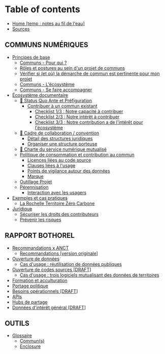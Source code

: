# Table of contents

* [Home \[temp : notes au fil de l'eau\]](README.md)
* [Sources](sources.md)

## COMMUNS NUMÉRIQUES

* [Principes de base](communs-numeriques/communs-sinformer/README.md)
  * [Communs - Pour qui ?](communs-numeriques/communs-sinformer/premiers-pas.md)
  * [Rôles et postures au sein d'un projet de communs](communs-numeriques/communs-sinformer/communs-quels-roles.md)
  * [Vérifier si \(et où\) la démarche de commun est pertinente pour mon projet](communs-numeriques/communs-sinformer/verifier-si-et-ou-la-demarche-de-commun-est-pertinente-pour-mon-projet.md)
  * [Communs - L'écosystème](communs-numeriques/communs-sinformer/communs-lecosysteme.md)
  * [Communs - Se faire accompagner](communs-numeriques/communs-sinformer/communs-se-faire-accompagner.md)
* [Écosystème documentaire](communs-numeriques/ecosysteme-documentaire/README.md)
  * [📑 Status Quo Ante et Préfiguration](communs-numeriques/ecosysteme-documentaire/prefiguration/README.md)
    * [Contribuer à un commun existant](communs-numeriques/ecosysteme-documentaire/prefiguration/contribuer/README.md)
      * [Checklist 1/3 : Notre capacité à contribuer](communs-numeriques/ecosysteme-documentaire/prefiguration/contribuer/capacite-a-contribuer.md)
      * [Checklist 2/3 : Notre intérêt à contribuer](communs-numeriques/ecosysteme-documentaire/prefiguration/contribuer/interet-a-contribuer.md)
      * [Checklist 3/3 : Notre contribution a de l'intérêt pour l'écosystème](communs-numeriques/ecosysteme-documentaire/prefiguration/contribuer/interet-pour-ecosysteme.md)
  * [🧭 Cadre de collaboration / convention](communs-numeriques/ecosysteme-documentaire/structure-juridique/README.md)
    * [Détail des structures juridiques](communs-numeriques/ecosysteme-documentaire/structure-juridique/detail-des-structures.md)
    * [Organiser une structure porteuse](communs-numeriques/ecosysteme-documentaire/structure-juridique/organiser-une-structure-porteuse.md)
  * [🔧 Charte du service numérique mutualisé](communs-numeriques/ecosysteme-documentaire/charte-du-service-numerique-mutualise.md)
  * [Politique de consommation et contribution au commun](communs-numeriques/ecosysteme-documentaire/synthese/README.md)
    * [Licences liées au code source](communs-numeriques/ecosysteme-documentaire/synthese/code-source.md)
    * [Clauses liées à l'usage](communs-numeriques/ecosysteme-documentaire/synthese/usage.md)
    * [Points de vigilance autour des données](communs-numeriques/ecosysteme-documentaire/synthese/donnees.md)
    * [Marque](communs-numeriques/ecosysteme-documentaire/synthese/marque.md)
  * [Outillage Projet](communs-numeriques/ecosysteme-documentaire/produire-des-communs.md)
  * [Pérennisation](communs-numeriques/ecosysteme-documentaire/perennisation/README.md)
    * [Interaction avec les usagers](communs-numeriques/ecosysteme-documentaire/perennisation/communaute.md)
* [Exemples et cas pratiques](communs-numeriques/exemples/README.md)
  * [La Rochelle Territoire Zéro Carbone](communs-numeriques/exemples/la-rochelle-territoire-zero-carbone.md)
* [Juridique](communs-numeriques/juridique/README.md)
  * [Sécuriser les droits des contributeurs](communs-numeriques/juridique/securiser-les-droits-des-contributeurs.md)
  * [Prévenir les risques](communs-numeriques/juridique/communs-comment-prevenir-les-risques.md)

## RAPPORT BOTHOREL

* [Recommandations x ANCT](rapport-bothorel/recos-anct/README.md)
  * [Recommandations \[version originale\]](rapport-bothorel/recos-anct/recommandations-version-originale.md)
* [Ouverture de données](rapport-bothorel/ouverture-de-donnees/README.md)
  * [Cas d'usage : réutilisation de données publiques](rapport-bothorel/ouverture-de-donnees/cas-usage-reutilisation-donnees-publiques.md)
* [Ouverture de codes sources \[DRAFT\]](rapport-bothorel/ouverture-codes-sources/README.md)
  * [Cas d'usage : trois logiciels mutualisant des données de territoires](rapport-bothorel/ouverture-codes-sources/cas-dusage.md)
* [Formation et acculturation](rapport-bothorel/formation-et-acculturation.md)
* [Portage politique](rapport-bothorel/portage-politique.md)
* [Besoins opérationnels \[DRAFT\]](rapport-bothorel/besoins-operationnels.md)
* [APIs](rapport-bothorel/apis.md)
* [Hubs de partage](rapport-bothorel/hubs-de-partage.md)
* [Données d'intérêt général \[DRAFT\]](rapport-bothorel/donnees-dinteret-general-draft.md)

## OUTILS

* [Glossaire](outils/glossaire/README.md)
  * [Commun\(s\)](outils/glossaire/commun-s.md)
  * [Enclosure](outils/glossaire/enclosure.md)

